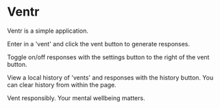 # Ventr
Ventr is a simple application. 


Enter in a 'vent' and click the vent button to generate responses.

Toggle on/off responses with the settings button to the right of the vent button.

View a local history of 'vents' and responses with the history button. You can clear history from within the page.


Vent responsibly. Your mental wellbeing matters. 